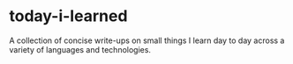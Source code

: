 # today-i-learned
A collection of concise write-ups on small things I learn day to day across a variety of languages and technologies. 


